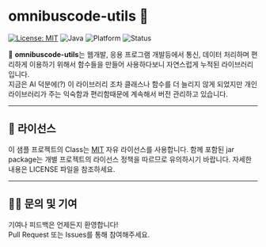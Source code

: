 # omnibuscode-utils 🧪

[![License: MIT](https://img.shields.io/badge/License-MIT-blue.svg)](https://opensource.org/licenses/MIT)
![Java](https://img.shields.io/badge/language-Java-orange)
![Platform](https://img.shields.io/badge/platform-Web-blue)
![Status](https://img.shields.io/badge/status-Active-brightgreen)

📁 **omnibuscode-utils**는 
웹개발, 응용 프로그램 개발등에서 통신, 데이터 처리하며 편리하게 이용하기 위해서 함수들을 만들어 사용하다보니 자연스럽게 누적된 라이브러리입니다.  
지금은 AI 덕분에(?) 이 라이브러리 조차 클래스나 함수를 더 늘리지 않게 되었지만 개인 라이브러리가 주는 익숙함과 편리함때문에 계속해서 버전 관리하고 있습니다. 
 
---
 
## 📄 라이선스

이 샘플 프로젝트의 Class는 [MIT](LICENSE) 자유 라이선스를 사용합니다.
함께 포함된 jar package는 개별 프로젝트의 라이선스 정책을 따르므로 유의하시기 바랍니다.
자세한 내용은 LICENSE 파일을 참조하세요.

---

## 🙋‍♀️ 문의 및 기여

기여나 피드백은 언제든지 환영합니다!  
Pull Request 또는 Issues를 통해 참여해주세요.
